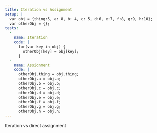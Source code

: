 ```yaml
---
title: Iteration vs Assignment
setup: |
  var obj = {thing:5, a: 8, b: 4, c: 5, d:6, e:7, f:8, g:9, h:10};
  var otherObj = {};
tests:
  -
    name: Iteration
    code: |
      for(var key in obj) {
        otherObj[key] = obj[key];
      }
  -
    name: Assignment
    code: |
      otherObj.thing = obj.thing;
      otherObj.a = obj.a;
      otherObj.b = obj.b;
      otherObj.c = obj.c;
      otherObj.d = obj.d;
      otherObj.e = obj.e;
      otherObj.f = obj.f;
      otherObj.g = obj.g;
      otherObj.h = obj.h;
---
```

Iteration vs direct assignment

